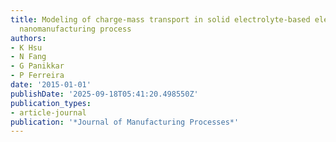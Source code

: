 ```yaml
---
title: Modeling of charge-mass transport in solid electrolyte-based electrochemical
  nanomanufacturing process
authors:
- K Hsu
- N Fang
- G Panikkar
- P Ferreira
date: '2015-01-01'
publishDate: '2025-09-18T05:41:20.498550Z'
publication_types:
- article-journal
publication: '*Journal of Manufacturing Processes*'
---
```

